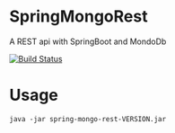 # SpringMongoRest
A REST api with SpringBoot and MondoDb

[![Build Status](https://travis-ci.org/lcappuccio/SpringMongoRest.svg?branch=master)](https://travis-ci.org/lcappuccio/SpringMongoRest)

# Usage

```java -jar spring-mongo-rest-VERSION.jar```